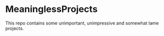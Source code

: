 # MeaninglessProjects
This repo contains some unimportant, unimpressive and somewhat lame projects.
